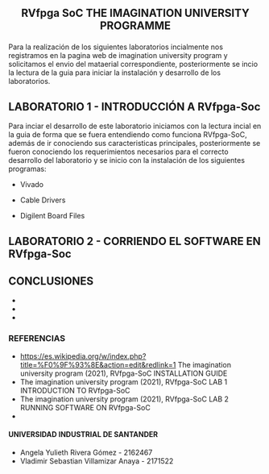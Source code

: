  ## <p align= "center"> RVfpga SoC THE IMAGINATION UNIVERSITY PROGRAMME </p> 

Para la realización de los siguientes laboratorios incialmente nos registramos en la pagina web de imagination university program y solicitamos el envio del mataerial correspondiente, posteriormente se incio la lectura de la guia para iniciar la instalación y desarrollo de los laboratorios.

## LABORATORIO 1 - INTRODUCCIÓN A RVfpga-Soc
Para inciar el desarrollo de este laboratorio iniciamos con la lectura incial en la guia de forma que se fuera entendiendo como funciona RVfpga-SoC, además de ir conociendo sus caracteristicas principales, posteriormente se fueron conociendo los requerimientos necesarios para el correcto desarrollo del laboratorio y se inicio con la instalación de los siguientes programas:

 *  Vivado 


 *  Cable Drivers
 
 *  Digilent Board Files







## LABORATORIO 2 - CORRIENDO EL SOFTWARE EN RVfpga-Soc


## CONCLUSIONES 
*
*
*

### REFERENCIAS 
* https://es.wikipedia.org/w/index.php?title=%F0%9F%93%8E&action=edit&redlink=1 The imagination university program (2021), RVfpga-SoC INSTALLATION GUIDE
* The imagination university program (2021), RVfpga-SoC LAB 1 INTRODUCTION TO RVfpga-SoC
* The imagination university program (2021), RVfpga-SoC LAB 2 RUNNING SOFTWARE ON RVfpga-SoC
*
#### UNIVERSIDAD INDUSTRIAL DE SANTANDER 
* Angela Yulieth Rivera Gómez - 2162467
* Vladimir Sebastian Villamizar Anaya - 2171522
